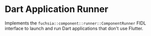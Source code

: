 # Dart Application Runner

Implements the `fuchsia::component::runner::ComponentRunner` FIDL interface to
launch and run Dart applications that don't use Flutter.